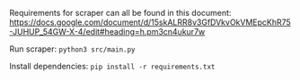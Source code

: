 Requirements for scraper can all be found in this document:
https://docs.google.com/document/d/15skALRR8v3GfDVkvOkVMEpcKhR75-JUHUP_54GW-X-4/edit#heading=h.pm3cn4ukur7w

Run scraper: 
```python3 src/main.py```


Install dependencies: 
```pip install -r requirements.txt```
